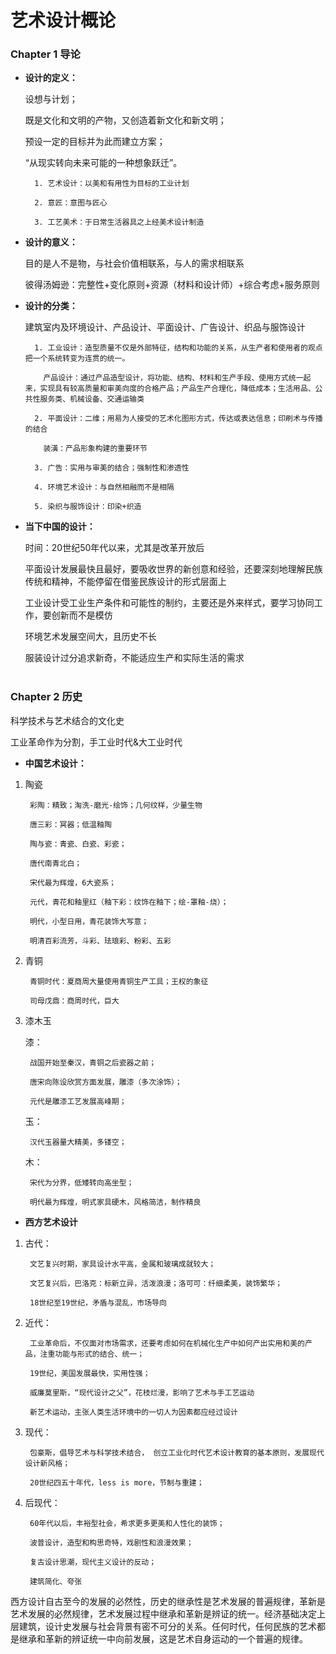 # 艺术设计概论

### Chapter 1 导论
 
* **设计的定义：**

	设想与计划；

	既是文化和文明的产物，又创造着新文化和新文明；

	预设一定的目标并为此而建立方案；

	“从现实转向未来可能的一种想象跃迁”。

		1. 艺术设计：以美和有用性为目标的工业计划

		2. 意匠：意图与匠心

		3. 工艺美术：于日常生活器具之上经美术设计制造

* **设计的意义：**

	目的是人不是物，与社会价值相联系，与人的需求相联系

	彼得汤姆逊：完整性+变化原则+资源（材料和设计师）+综合考虑+服务原则

* **设计的分类：**

	建筑室内及环境设计、产品设计、平面设计、广告设计、织品与服饰设计

		1. 工业设计：造型质量不仅是外部特征，结构和功能的关系，从生产者和使用者的观点把一个系统转变为连贯的统一。

		  产品设计：通过产品造型设计，将功能、结构、材料和生产手段、使用方式统一起来，实现具有较高质量和审美向度的合格产品；产品生产合理化，降低成本；生活用品、公共性服务类、机械设备、交通运输类

		2. 平面设计：二维；用易为人接受的艺术化图形方式，传达或表达信息；印刷术与传播的结合
		
		  装潢：产品形象构建的重要环节

		3. 广告：实用与审美的结合；强制性和渗透性

		4. 环境艺术设计：与自然相融而不是相隔

		5. 染织与服饰设计：印染+织造

* **当下中国的设计：**

	时间：20世纪50年代以来，尤其是改革开放后

	平面设计发展最快且最好，要吸收世界的新创意和经验，还要深刻地理解民族传统和精神，不能停留在借鉴民族设计的形式层面上

	工业设计受工业生产条件和可能性的制约，主要还是外来样式，要学习协同工作，要创新而不是模仿

	环境艺术发展空间大，且历史不长

	服装设计过分追求新奇，不能适应生产和实际生活的需求
<br/><br/>
### Chapter 2 历史

科学技术与艺术结合的文化史

工业革命作为分割，手工业时代&大工业时代

* **中国艺术设计：**

1. 陶瓷

		彩陶：精致；淘洗-磨光-绘饰；几何纹样，少量生物

		唐三彩：冥器；低温釉陶

		陶与瓷：青瓷、白瓷、彩瓷；

		唐代南青北白；

		宋代最为辉煌，6大瓷系；

		元代，青花和釉里红（釉下彩：纹饰在釉下；绘-罩釉-烧）；

		明代，小型日用，青花装饰大写意；

		明清百彩流芳，斗彩、珐琅彩、粉彩、五彩

2. 青铜

		青铜时代：夏商周大量使用青铜生产工具；王权的象征

		司母戊鼎：商周时代，巨大

3. 漆木玉

	漆：

		战国开始至秦汉，青铜之后瓷器之前；

		唐宋向陈设欣赏方面发展，雕漆（多次涂饰）；

		元代是雕漆工艺发展高峰期；

	玉：

		汉代玉器量大精美，多镂空；

	木：

		宋代为分界，低矮转向高坐型；

		明代最为辉煌，明式家具硬木，风格简洁，制作精良

* **西方艺术设计**

1. 古代：

		文艺复兴时期，家具设计水平高，金属和玻璃成就较大；

		文艺复兴后，巴洛克：标新立异，活泼浪漫；洛可可：纤细柔美，装饰繁华；

		18世纪至19世纪，矛盾与混乱，市场导向

2. 近代：

		工业革命后，不仅面对市场需求，还要考虑如何在机械化生产中如何产出实用和美的产品，注重功能与形式的结合、统一；

		19世纪，美国发展最快，实用性强；

		威廉莫里斯，“现代设计之父”，花枝烂漫，影响了艺术与手工艺运动

		新艺术运动，主张人类生活环境中的一切人为因素都应经过设计	

3. 现代：

		包豪斯，倡导艺术与科学技术结合， 创立工业化时代艺术设计教育的基本原则，发展现代设计新风格；

		20世纪四五十年代，less is more，节制与重建；

4. 后现代：

		60年代以后，丰裕型社会，希求更多更美和人性化的装饰；

		波普设计，造型和构思奇特，戏剧性和浪漫效果；

		复古设计思潮，现代主义设计的反动；

		建筑简化、夸张

西方设计自古至今的发展的必然性，历史的继承性是艺术发展的普遍规律，革新是艺术发展的必然规律，艺术发展过程中继承和革新是辨证的统一。经济基础决定上层建筑，设计史发展与社会背景有密不可分的关系。任何时代，任何民族的艺术都是继承和革新的辨证统一中向前发展，这是艺术自身运动的一个普遍的规律。
